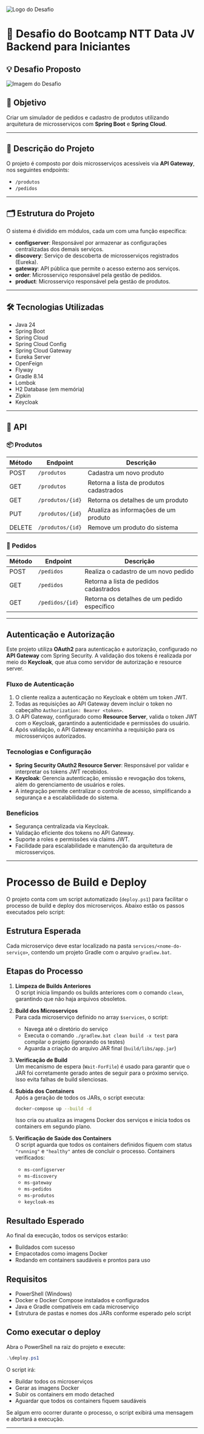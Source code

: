 ![Logo do Desafio](diagrams/logo.webp)

# 🚀 Desafio do Bootcamp NTT Data JV Backend para Iniciantes

## 💡 Desafio Proposto

![Imagem do Desafio](diagrams/desafio.webp)

## 🎯 Objetivo

Criar um simulador de pedidos e cadastro de produtos utilizando arquitetura de microsserviços com **Spring Boot** e **Spring Cloud**.

---

## 🧱 Descrição do Projeto

O projeto é composto por dois microsserviços acessíveis via **API Gateway**, nos seguintes endpoints:

- `/produtos`
- `/pedidos`

---

## 🗂️ Estrutura do Projeto

O sistema é dividido em módulos, cada um com uma função específica:

- **configserver**: Responsável por armazenar as configurações centralizadas dos demais serviços.
- **discovery**: Serviço de descoberta de microsserviços registrados (Eureka).
- **gateway**: API pública que permite o acesso externo aos serviços.
- **order**: Microsserviço responsável pela gestão de pedidos.
- **product**: Microsserviço responsável pela gestão de produtos.

---

## 🛠️ Tecnologias Utilizadas

- Java 24
- Spring Boot
- Spring Cloud
- Spring Cloud Config
- Spring Cloud Gateway
- Eureka Server
- OpenFeign
- Flyway
- Gradle 8.14
- Lombok
- H2 Database (em memória)
- Zipkin
- Keycloak

---

## 📡 API

### 📦 Produtos

| Método | Endpoint          | Descrição                                 |
|--------|-------------------|-------------------------------------------|
| POST   | `/produtos`       | Cadastra um novo produto                  |
| GET    | `/produtos`       | Retorna a lista de produtos cadastrados   |
| GET    | `/produtos/{id}`  | Retorna os detalhes de um produto         |
| PUT    | `/produtos/{id}`  | Atualiza as informações de um produto     |
| DELETE | `/produtos/{id}`  | Remove um produto do sistema              |

### 🧾 Pedidos

| Método | Endpoint         | Descrição                                  |
|--------|------------------|--------------------------------------------|
| POST   | `/pedidos`       | Realiza o cadastro de um novo pedido       |
| GET    | `/pedidos`       | Retorna a lista de pedidos cadastrados     |
| GET    | `/pedidos/{id}`  | Retorna os detalhes de um pedido específico|

---

## Autenticação e Autorização

Este projeto utiliza **OAuth2** para autenticação e autorização, configurado no **API Gateway** com Spring Security. A validação dos tokens é realizada por meio do **Keycloak**, que atua como servidor de autorização e resource server.

### Fluxo de Autenticação

1. O cliente realiza a autenticação no Keycloak e obtém um token JWT.
2. Todas as requisições ao API Gateway devem incluir o token no cabeçalho `Authorization: Bearer <token>`.
3. O API Gateway, configurado como **Resource Server**, valida o token JWT com o Keycloak, garantindo a autenticidade e permissões do usuário.
4. Após validação, o API Gateway encaminha a requisição para os microsserviços autorizados.

### Tecnologias e Configuração

- **Spring Security OAuth2 Resource Server**: Responsável por validar e interpretar os tokens JWT recebidos.
- **Keycloak**: Gerencia autenticação, emissão e revogação dos tokens, além do gerenciamento de usuários e roles.
- A integração permite centralizar o controle de acesso, simplificando a segurança e a escalabilidade do sistema.

### Benefícios

- Segurança centralizada via Keycloak.
- Validação eficiente dos tokens no API Gateway.
- Suporte a roles e permissões via claims JWT.
- Facilidade para escalabilidade e manutenção da arquitetura de microsserviços.

---


# Processo de Build e Deploy

O projeto conta com um script automatizado (`deploy.ps1`) para facilitar o processo de build e deploy dos microserviços. Abaixo estão os passos executados pelo script:

## Estrutura Esperada
Cada microserviço deve estar localizado na pasta `services/<nome-do-serviço>`, contendo um projeto Gradle com o arquivo `gradlew.bat`.

## Etapas do Processo

1. **Limpeza de Builds Anteriores**  
   O script inicia limpando os builds anteriores com o comando `clean`, garantindo que não haja arquivos obsoletos.

2. **Build dos Microserviços**  
   Para cada microserviço definido no array `$services`, o script:
   - Navega até o diretório do serviço
   - Executa o comando `./gradlew.bat clean build -x test` para compilar o projeto (ignorando os testes)
   - Aguarda a criação do arquivo JAR final (`build/libs/app.jar`)

3. **Verificação de Build**  
   Um mecanismo de espera (`Wait-ForFile`) é usado para garantir que o JAR foi corretamente gerado antes de seguir para o próximo serviço. Isso evita falhas de build silenciosas.

4. **Subida dos Containers**  
   Após a geração de todos os JARs, o script executa:

   ```bash
   docker-compose up --build -d
   ```

   Isso cria ou atualiza as imagens Docker dos serviços e inicia todos os containers em segundo plano.

5. **Verificação de Saúde dos Containers**  
   O script aguarda que todos os containers definidos fiquem com status `"running"` e `"healthy"` antes de concluir o processo. Containers verificados:

   - `ms-configserver`
   - `ms-discovery`
   - `ms-gateway`
   - `ms-pedidos`
   - `ms-produtos`
   - `keycloak-ms`

## Resultado Esperado

Ao final da execução, todos os serviços estarão:

- Buildados com sucesso
- Empacotados como imagens Docker
- Rodando em containers saudáveis e prontos para uso

## Requisitos

- PowerShell (Windows)
- Docker e Docker Compose instalados e configurados
- Java e Gradle compatíveis em cada microserviço
- Estrutura de pastas e nomes dos JARs conforme esperado pelo script

## Como executar o deploy

Abra o PowerShell na raiz do projeto e execute:

```powershell
.\deploy.ps1
```

O script irá:

- Buildar todos os microserviços
- Gerar as imagens Docker
- Subir os containers em modo detached
- Aguardar que todos os containers fiquem saudáveis

Se algum erro ocorrer durante o processo, o script exibirá uma mensagem e abortará a execução.

---
